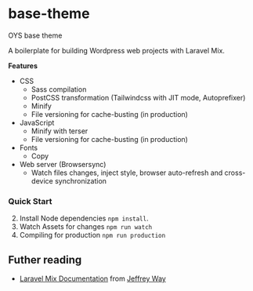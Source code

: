 # base-theme

OYS base theme

A boilerplate for building Wordpress web projects with Laravel Mix.

**Features**

* CSS
  * Sass compilation
  * PostCSS transformation (Tailwindcss with JIT mode, Autoprefixer)
  * Minify
  * File versioning for cache-busting (in production)
* JavaScript
  * Minify with terser
  * File versioning for cache-busting (in production)
* Fonts
  * Copy
* Web server (Browsersync)
  * Watch files changes, inject style, browser auto-refresh and cross-device synchronization

### Quick Start

2. Install Node dependencies `npm install`.
3. Watch Assets for changes `npm run watch`
4. Compiling for production `npm run production`

## Futher reading

* [Laravel Mix Documentation](https://laravel-mix.com/docs/6.0/installation) from [Jeffrey Way](https://laracasts.com/)
